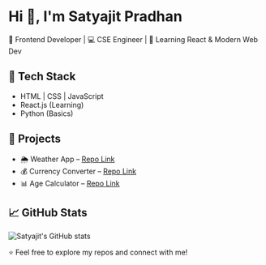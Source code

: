 # Hi 👋, I'm Satyajit Pradhan

🚀 Frontend Developer | 💻 CSE Engineer | 🌱 Learning React & Modern Web Dev  

## 🔧 Tech Stack
- HTML | CSS | JavaScript  
- React.js (Learning)  
- Python (Basics)  

## 📌 Projects
- 🌦️ Weather App – [Repo Link](https://github.com/satyajit-pradhan522/weather-app)
- 💰 Currency Converter – [Repo Link](#)
- 📊 Age Calculator – [Repo Link](https://github.com/satyajit-pradhan522/age-calculator)

## 📈 GitHub Stats
![Satyajit's GitHub stats](https://github-readme-stats.vercel.app/api?username=satyajit-pradhan622&show_icons=true&theme=radical)

⭐️ Feel free to explore my repos and connect with me!
